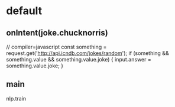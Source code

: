 # default

## onIntent(joke.chucknorris)

// compiler=javascript
const something = request.get('http://api.icndb.com/jokes/random');
if (something && something.value && something.value.joke) {
input.answer = something.value.joke;
}

## main

nlp.train
